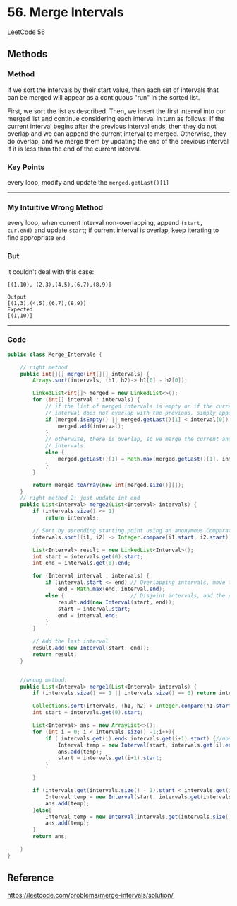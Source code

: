 # 56. Merge Intervals

[LeetCode 56](https://leetcode.com/problems/merge-intervals/)


## Methods

### Method 
If we sort the intervals by their start value, then each set of intervals that can be merged will appear as a contiguous "run" in the sorted list.

First, we sort the list as described. Then, we insert the first interval into our merged list and continue considering each interval in turn as follows: If the current interval begins after the previous interval ends, then they do not overlap and we can append the current interval to merged. Otherwise, they do overlap, and we merge them by updating the end of the previous interval if it is less than the end of the current interval.

### Key Points
every loop, modify and update the `merged.getLast()[1]`

------------
### My Intuitive Wrong Method
every loop, when current interval non-overlapping, append `(start, cur.end)` and update `start`;
if current interval is overlap, keep iterating to find appropriate `end`

### But
it couldn't deal with this case: 
```
[(1,10), (2,3),(4,5),(6,7),(8,9)]

Output
[(1,3),(4,5),(6,7),(8,9)]
Expected
[(1,10)]
```

-----------


### Code
```java
public class Merge_Intervals {

    // right method
    public int[][] merge(int[][] intervals) {
        Arrays.sort(intervals, (h1, h2)-> h1[0] - h2[0]);

        LinkedList<int[]> merged = new LinkedList<>();
        for (int[] interval : intervals) {
            // if the list of merged intervals is empty or if the current
            // interval does not overlap with the previous, simply append it.
            if (merged.isEmpty() || merged.getLast()[1] < interval[0]) {
                merged.add(interval);
            }
            // otherwise, there is overlap, so we merge the current and previous
            // intervals.
            else {
                merged.getLast()[1] = Math.max(merged.getLast()[1], interval[1]);
            }
        }

        return merged.toArray(new int[merged.size()][]);
    }
    // right method 2: just update int end
    public List<Interval> merge2(List<Interval> intervals) {
        if (intervals.size() <= 1)
            return intervals;

        // Sort by ascending starting point using an anonymous Comparator
        intervals.sort((i1, i2) -> Integer.compare(i1.start, i2.start));

        List<Interval> result = new LinkedList<Interval>();
        int start = intervals.get(0).start;
        int end = intervals.get(0).end;

        for (Interval interval : intervals) {
            if (interval.start <= end) // Overlapping intervals, move the end if needed
                end = Math.max(end, interval.end);
            else {                     // Disjoint intervals, add the previous one and reset bounds
                result.add(new Interval(start, end));
                start = interval.start;
                end = interval.end;
            }
        }

        // Add the last interval
        result.add(new Interval(start, end));
        return result;
    }


    //wrong method:
    public List<Interval> merge1(List<Interval> intervals) {
        if (intervals.size() == 1 || intervals.size() == 0) return intervals;

        Collections.sort(intervals, (h1, h2)-> Integer.compare(h1.start, h2.start));
        int start = intervals.get(0).start;

        List<Interval> ans = new ArrayList<>();
        for (int i = 0; i < intervals.size() -1;i++){
            if ( intervals.get(i).end< intervals.get(i+1).start) {//non-overlapping
                Interval temp = new Interval(start, intervals.get(i).end);
                ans.add(temp);
                start = intervals.get(i+1).start;
            }

        }

        if (intervals.get(intervals.size() - 1).start < intervals.get(intervals.size() - 2).end){ //overlapping
            Interval temp = new Interval(start, intervals.get(intervals.size() - 1).end);
            ans.add(temp);
        }else{
            Interval temp = new Interval(intervals.get(intervals.size() - 1).start, intervals.get(intervals.size() - 1).end);
            ans.add(temp);
        }
        return ans;

    }
}


```

## Reference
https://leetcode.com/problems/merge-intervals/solution/